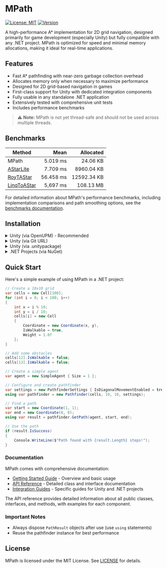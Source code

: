 # MPath

[![License: MIT](https://img.shields.io/badge/License-MIT-green.svg)](https://opensource.org/licenses/MIT)
[![Version](https://img.shields.io/badge/Version-1.0.0-blue.svg)](src/mpath-unity-project/Packages/MPath/package.json)

A high-performance A* implementation for 2D grid navigation, designed primarily for game development (especially Unity) but fully compatible with any .NET project. MPath is optimized for speed and minimal memory allocations, making it ideal for real-time applications.

## Features

- Fast A* pathfinding with near-zero garbage collection overhead
- Allocates memory only when necessary to maximize performance
- Designed for 2D grid-based navigation in games
- First-class support for Unity with dedicated integration components
- Fully usable in any standalone .NET application
- Extensively tested with comprehensive unit tests
- Includes performance benchmarks

> ⚠️ **Note:** MPath is not yet thread-safe and should not be used across multiple threads.

## Benchmarks

| Method    | Mean      | Allocated   |
|---------- |----------:|------------:|
| MPath     |  5.019 ms |    24.06 KB |
| [AStarLite](https://github.com/valantonini/AStar) |  7.709 ms |  8960.04 KB |
| [RoyTAStar](https://github.com/roy-t/AStar) | 56.458 ms | 12592.34 KB |
| [LinqToAStar](https://arc.net/l/quote/iqcsmlgc) | 5,697 ms | 108.13 MB |

For detailed information about MPath's performance benchmarks, including implementation comparisons and path smoothing options, see the [benchmarks documentation](benchmarks/benchmarks.md).

## Installation

<details>
<summary>Unity (via OpenUPM) - Recommended</summary>

### Option 1: Using OpenUPM CLI

1. Install the [OpenUPM CLI](https://openupm.com/docs/getting-started.html#installing-openupm-cli)
2. Run the following command in your Unity project folder:
   ```
   openupm add com.migsweb.mpath
   ```

### Option 2: Manual Installation via manifest.json

1. Open your Unity project's `Packages/manifest.json` file
2. Add the OpenUPM registry and the package to the file:
   ```json
   {
     "scopedRegistries": [
       {
         "name": "OpenUPM",
         "url": "https://package.openupm.com",
         "scopes": [
           "com.migsweb.mpath"
         ]
       }
     ],
     "dependencies": {
       "com.migsweb.mpath": "1.0.0",
       // ... other dependencies
     }
   }
   ```
3. Save the file and Unity will automatically download and install the package
</details>

<details>
<summary>Unity (via Git URL)</summary>

Add MPath to your project via the Unity Package Manager:

1. Open the Package Manager window in Unity (Window > Package Manager)
2. Click the "+" button and select "Add package from git URL..."
3. Enter the following URL:
   ```
   https://github.com/migus88/MPath.git?path=/src/mpath-unity-project/Packages/MPath
   ```

To use a specific version, append a tag with version (e.g `1.0.0`) to the URL:
   ```
   https://github.com/migus88/MPath.git?path=/src/mpath-unity-project/Packages/MPath#1.0.0
   ```
</details>

<details>
<summary>Unity (via .unitypackage)</summary>

1. Download the latest `.unitypackage` from the [Releases](https://github.com/migus88/MPath/releases) page
2. Import it into your Unity project (Assets > Import Package > Custom Package)
</details>

<details>
<summary>.NET Projects (via NuGet)</summary>

### Option 1: Using Package Manager Console (Visual Studio)

```powershell
Install-Package Migs.MPath
```

### Option 2: Using .NET CLI

```bash
dotnet add package Migs.MPath
```
</details>

## Quick Start

Here's a simple example of using MPath in a .NET project:

```csharp
// Create a 10x10 grid
var cells = new Cell[100];
for (int i = 0; i < 100; i++)
{
    int x = i % 10;
    int y = i / 10;
    cells[i] = new Cell
    {
        Coordinate = new Coordinate(x, y),
        IsWalkable = true,
        Weight = 1.0f
    };
}

// Add some obstacles
cells[12].IsWalkable = false;
cells[13].IsWalkable = false;

// Create a simple agent
var agent = new SimpleAgent { Size = 1 };

// Configure and create pathfinder
var settings = new PathfinderSettings { IsDiagonalMovementEnabled = true };
using var pathfinder = new Pathfinder(cells, 10, 10, settings);

// Find a path
var start = new Coordinate(1, 1);
var end = new Coordinate(8, 8);
using var result = pathfinder.GetPath(agent, start, end);

// Use the path
if (result.IsSuccess)
{
    Console.WriteLine($"Path found with {result.Length} steps!");
}
```

### Documentation

MPath comes with comprehensive documentation:

- [Getting Started Guide](docs/README.md) - Overview and basic usage
- [API Reference](docs/api/README.md) - Detailed class and interface documentation
- [Integration Guides](docs/guides/) - Specific guides for Unity and .NET projects

The API reference provides detailed information about all public classes, interfaces, and methods, with examples for each component.

### Important Notes

- Always dispose `PathResult` objects after use (use `using` statements)
- Reuse the pathfinder instance for best performance

## License

MPath is licensed under the MIT License. See [LICENSE](LICENSE) for details.